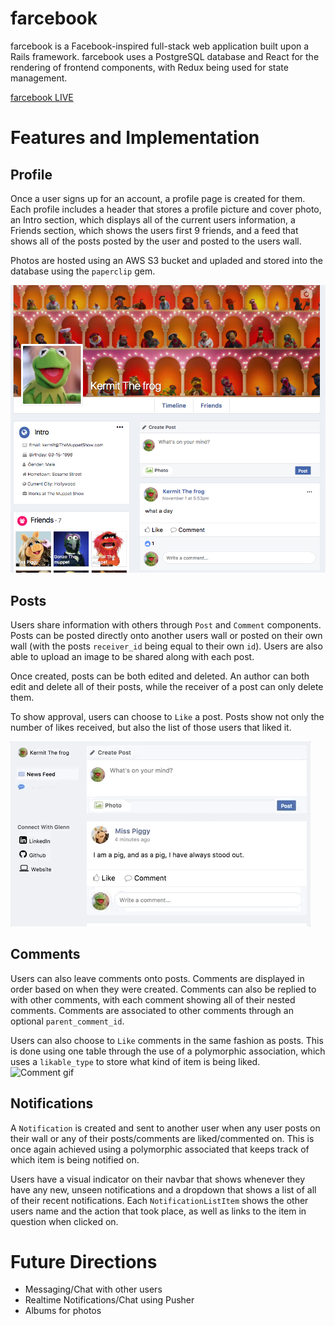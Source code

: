 # farcebook
farcebook is a Facebook-inspired full-stack web application built upon a Rails framework. farcebook uses a PostgreSQL database and React for the rendering of frontend components, with Redux being used for state management.

[farcebook LIVE](https://farce--book.herokuapp.com)
# Features and Implementation

## Profile
Once a user signs up for an account, a profile page is created for them. Each profile includes a header that stores a profile picture and cover photo, an Intro section, which displays all of the current users information, a Friends section, which shows the users first 9 friends, and a feed that shows all of the posts posted by the user and posted to the users wall.

Photos are hosted using an AWS S3 bucket and upladed and stored into the database using the `paperclip` gem.

![Profile pic](docs/profile.png)
## Posts
Users share information with others through `Post` and `Comment` components. Posts can be posted directly onto another users wall or posted on their own wall (with the posts `receiver_id` being equal to their own `id`). Users are also able to upload an image to be shared along with each post.

Once created, posts can be both edited and deleted. An author can both edit and delete all of their posts, while the receiver of a post can only delete them.

To show approval, users can choose to `Like` a post. Posts show not only the number of likes received, but also the list of those users that liked it.

![Post gif](docs/post.gif)
## Comments
Users can also leave comments onto posts. Comments are displayed in order based on when they were created. Comments can also be replied to with other comments, with each comment showing all of their nested comments. Comments are associated to other comments through an optional `parent_comment_id`.

Users can also choose to `Like` comments in the same fashion as posts. This is done using one table through the use of a polymorphic association, which uses a `likable_type` to store what kind of item is being liked.
![Comment gif](docs/comment.gif)
## Notifications
A `Notification` is created and sent to another user when any user posts on their wall or any of their posts/comments are liked/commented on. This is once again achieved using a polymorphic associated that keeps track of which item is being notified on.

Users have a visual indicator on their navbar that shows whenever they have any new, unseen notifications and a dropdown that shows a list of all of their recent notifications. Each `NotificationListItem` shows the other users name and the action that took place, as well as links to the item in question when clicked on.


# Future Directions
- Messaging/Chat with other users
- Realtime Notifications/Chat using Pusher
- Albums for photos
